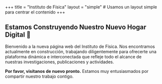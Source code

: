 +++
title = "Instituto de Física"
layout = "simple" # Usamos un layout simple para centrar el contenido
+++

## Estamos Construyendo Nuestro Nuevo Hogar Digital 🔬

Bienvenido a la nueva página web del Instituto de Física. Nos encontramos actualmente en construcción, trabajando diligentemente para ofrecerte una plataforma dinámica e interconectada que refleje todo el alcance de nuestras investigaciones, publicaciones y actividades.

**Por favor, visítanos de nuevo pronto.** Estamos muy entusiasmados por compartir nuestro trabajo contigo.
